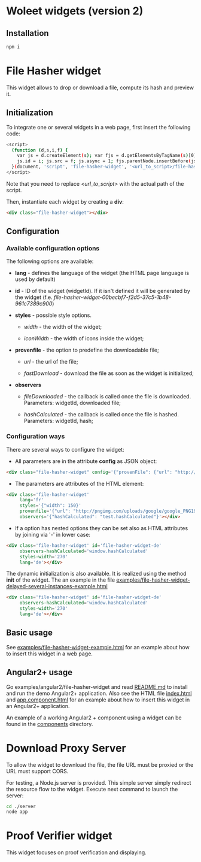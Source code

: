 # Woleet widgets (version 2)

## Installation

```bash
npm i
```

# File Hasher widget

This widget allows to drop or download a file, compute its hash and preview it.

## Initialization

To integrate one or several widgets in a web page, first insert the following code:

```bash
<script>
  (function (d,s,i,f) {
    var js = d.createElement(s); var fjs = d.getElementsByTagName(s)[0];
    js.id = i; js.src = f; js.async = 1; fjs.parentNode.insertBefore(js, fjs);
  }(document, 'script', 'file-hasher-widget', '<url_to_script>/file-hasher-widget.js'));
</script>
```

Note that you need to replace *<url_to_script>* with the actual path of the script.

Then, instantiate each widget by creating a <b>div</b>:

```html
<div class="file-hasher-widget"></div>
```

## Configuration

### Available configuration options

The following options are available:

* __lang__ - defines the language of the widget (the HTML page language is used by default)

* __id__ - ID of the widget (widgetId). If it isn't defined it will be generated by the widget (f.e. _file-hasher-widget-00becbf7-f2d5-37c5-1b48-961c7389c900_)

* __styles__ - possible style options.
    
    * _width_ - the width of the widget;
    
    * _iconWidth_ - the width of icons inside the widget;
    
* __provenfile__ - the option to predefine the downloadable file;
    
    * _url_ - the url of the file;
    
    * _fastDownload_ - download the file as soon as the widget is initialized;

* __observers__
    
    * _fileDownloaded_ - the callback is called once  the file is downloaded. Parameters: widgetId, downloaded file;
    
    * _hashCalculated_ - the callback is called once  the file is hashed. Parameters: widgetId, hash;

### Configuration ways

There are several ways to configure the widget:

* All parameters are in the attribute <b>config</b> as JSON object:

```html
<div class="file-hasher-widget" config='{"provenFile": {"url": "http://pngimg.com/uploads/google/google_PNG19644.png"}, "styles": {"width": 250}, "observers": {"hashCalculated": "hashCalculated", "fileDownloaded": "fileDownloadedObserver"}}'></div>
```
* The parameters are attributes of the HTML element:

```html
<div class='file-hasher-widget'
     lang='fr'
     styles='{"width": 150}'
     provenfile='{"url": "http://pngimg.com/uploads/google/google_PNG19634.png", "fastDownload": true}'
     observers='{"hashCalculated": "test.hashCalculated"}'></div>
 ```
* If a option has nested options they can be set also as HTML attributes by joining via '-' in lower case:

```html
<div class='file-hasher-widget' id='file-hasher-widget-de'
     observers-hashCalculated='window.hashCalculated'
     styles-width='270'
     lang='de'></div>
```

The dynamic initialization is also available. It is realized using the method __init__ of the widget. The an example in the file [examples/file-hasher-widget-delayed-several-instances-example.html](examples/file-hasher-widget-delayed-several-instances-example.html)

```html
<div class='file-hasher-widget' id='file-hasher-widget-de'
     observers-hashCalculated='window.hashCalculated'
     styles-width='270'
     lang='de'></div>
```

## Basic usage

See [examples/file-hasher-widget-example.html](examples/file-hasher-widget-example.html) for an example about how to insert this widget in a web page.

## Angular2+ usage

Go examples/angular2/file-hasher-widget and read [README.md](examples/angular2/file-hasher-widget/README.md) to install and run the demo Angular2+ application.
Also see the HTML file [index.html](examples/angular2/file-hasher-widget/src/index.html) and [app.component.html](examples/angular2/file-hasher-widget/src/app/app.component.html)
for an example about how to insert this widget in an Angular2+ application.

An example of a working Angular2 + component using a widget can be found in the [components](examples/angular2/file-hasher-widget/src/app/components) directory.

# Download Proxy Server

To allow the widget to download the file, the file URL must be proxied or the URL must support CORS.

For testing, a Node.js server is provided. This simple server simply redirect the resource flow to the widget.
Execute next command to launch the server:

```bash
cd ./server
node app
```

# Proof Verifier widget

This widget focuses on proof verification and displaying.
